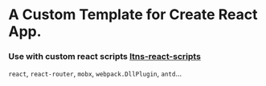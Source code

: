  # A Custom Template for Create React App.

 ### Use with custom react scripts [ltns-react-scripts](https://www.npmjs.com/package/ltns-react-scripts)

`react`, `react-router`, `mobx`, `webpack.DllPlugin`, `antd`...

